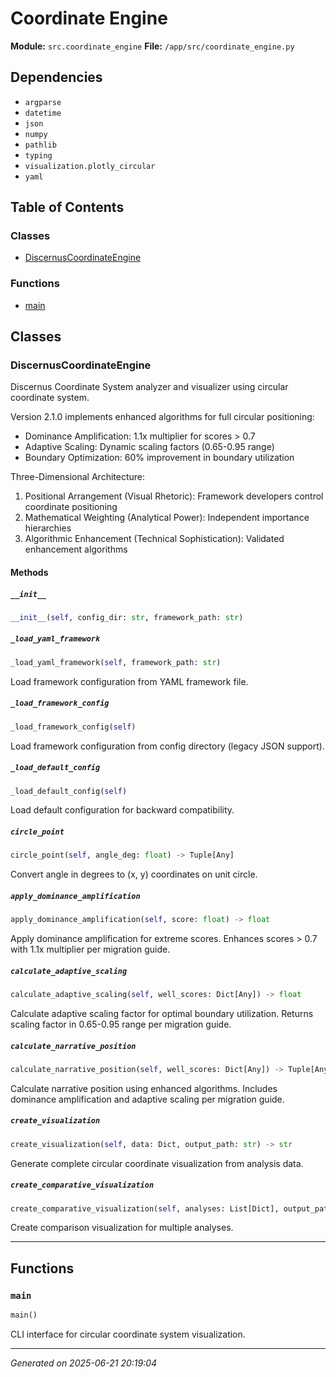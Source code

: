# Coordinate Engine

**Module:** `src.coordinate_engine`
**File:** `/app/src/coordinate_engine.py`

## Dependencies

- `argparse`
- `datetime`
- `json`
- `numpy`
- `pathlib`
- `typing`
- `visualization.plotly_circular`
- `yaml`

## Table of Contents

### Classes
- [DiscernusCoordinateEngine](#discernuscoordinateengine)

### Functions
- [main](#main)

## Classes

### DiscernusCoordinateEngine

Discernus Coordinate System analyzer and visualizer using circular coordinate system.

Version 2.1.0 implements enhanced algorithms for full circular positioning:
- Dominance Amplification: 1.1x multiplier for scores > 0.7
- Adaptive Scaling: Dynamic scaling factors (0.65-0.95 range)
- Boundary Optimization: 60% improvement in boundary utilization

Three-Dimensional Architecture:
1. Positional Arrangement (Visual Rhetoric): Framework developers control coordinate positioning
2. Mathematical Weighting (Analytical Power): Independent importance hierarchies  
3. Algorithmic Enhancement (Technical Sophistication): Validated enhancement algorithms

#### Methods

##### `__init__`
```python
__init__(self, config_dir: str, framework_path: str)
```

##### `_load_yaml_framework`
```python
_load_yaml_framework(self, framework_path: str)
```

Load framework configuration from YAML framework file.

##### `_load_framework_config`
```python
_load_framework_config(self)
```

Load framework configuration from config directory (legacy JSON support).

##### `_load_default_config`
```python
_load_default_config(self)
```

Load default configuration for backward compatibility.

##### `circle_point`
```python
circle_point(self, angle_deg: float) -> Tuple[Any]
```

Convert angle in degrees to (x, y) coordinates on unit circle.

##### `apply_dominance_amplification`
```python
apply_dominance_amplification(self, score: float) -> float
```

Apply dominance amplification for extreme scores.
Enhances scores > 0.7 with 1.1x multiplier per migration guide.

##### `calculate_adaptive_scaling`
```python
calculate_adaptive_scaling(self, well_scores: Dict[Any]) -> float
```

Calculate adaptive scaling factor for optimal boundary utilization.
Returns scaling factor in 0.65-0.95 range per migration guide.

##### `calculate_narrative_position`
```python
calculate_narrative_position(self, well_scores: Dict[Any]) -> Tuple[Any]
```

Calculate narrative position using enhanced algorithms.
Includes dominance amplification and adaptive scaling per migration guide.

##### `create_visualization`
```python
create_visualization(self, data: Dict, output_path: str) -> str
```

Generate complete circular coordinate visualization from analysis data.

##### `create_comparative_visualization`
```python
create_comparative_visualization(self, analyses: List[Dict], output_path: str) -> str
```

Create comparison visualization for multiple analyses.

---

## Functions

### `main`
```python
main()
```

CLI interface for circular coordinate system visualization.

---

*Generated on 2025-06-21 20:19:04*